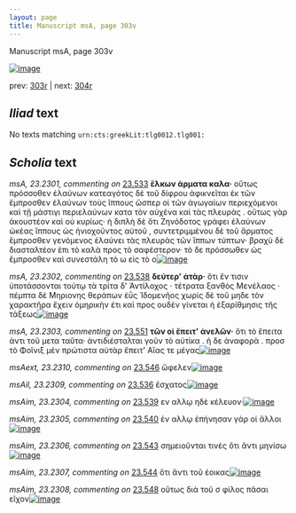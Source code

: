 ```yaml
---
layout: page
title: Manuscript msA, page 303v
---
```


Manuscript msA, page 303v

[![image](http://www.homermultitext.org/iipsrv?OBJ=IIP,1.0&FIF=/project/homer/pyramidal/deepzoom/hmt/vaimg/2017a/VA303VN_0805.tif&WID=100&CVT=JPEG)](http://www.homermultitext.org/ict2/?urn=urn:cite2:hmt:vaimg.2017a:VA303VN_0805)

prev:  [303r](../303r/) | next:  [304r](../304r/)

## *Iliad* text

No texts matching `urn:cts:greekLit:tlg0012.tlg001:`

## *Scholia* text

*msA, 23.2301, commenting on* [23.533](#23.533)  <a id="msA_23.2301"/> **ἕλκων άρματα καλα·** οὕτως πρόσσοθεν ἐλαύνων κατεαγότος δὲ τοῦ δίφρου ἀφικνεῖται ἐκ τῶν ἔμπροσθεν ἐλαύνων τοὺς ἵππους ὥσπερ οἱ τῶν ἀγωγαίων περιεχόμενοι καὶ τῇ μάστιγι περιελαύνων κατα τὸν αὐχένα καὶ τὰς πλευρὰς . οὕτως γὰρ ἀκουστέον καὶ οὐ κυρίως· ἡ διπλὴ δὲ ὅτι Ζηνόδοτος γράφει ἐλαύνων ὠκέας ἵππους ὡς ἡνιοχοῦντος αὐτοῦ , συντετριμμένου δὲ τοῦ ἅρματος ἔμπροσθεν γενόμενος ἐλαύνει τὰς πλευρὰς τῶν ἵππων τύπτων· βραχὺ δὲ διασταλτέον ἐπι τὸ καλὰ προς τὸ σαφέστερον· τὸ δε πρόσσωθεν ὡς ἔμπροσθεν καὶ συνεστάλη τὸ ω εἰς τὸ ο[![image](http://www.homermultitext.org/iipsrv?OBJ=IIP,1.0&FIF=/project/homer/pyramidal/deepzoom/hmt/vaimg/2017a/VA303VN_0805.tif&RGN=0.227,0.1277,0.675,0.0826&WID=1000&CVT=JPEG)](http://www.homermultitext.org/ict2/?urn=urn:cite2:hmt:vaimg.2017a:VA303VN_0805@0.227,0.1277,0.675,0.0826)

*msA, 23.2302, commenting on* [23.538](#23.538)  <a id="msA_23.2302"/> **δεύτερ' ἀτὰρ·** ὅτι ἔν τισιν ὑποτάσσονται τούτῳ τὰ τρίτα δ' Ἀντίλοχος · τέτρατα ξανθὸς Μενέλαος · πέμπτα δὲ Μηριονης θεράπων ἐῢς Ἰδομενῆος χωρὶς δὲ τοῦ μηδε τὸν χαρακτῆρα ἔχειν ὁμηρικὴν έτι καὶ προς ουδὲν γίνεται ἡ ἐξαρίθμησις τῆς τάξεως[![image](http://www.homermultitext.org/iipsrv?OBJ=IIP,1.0&FIF=/project/homer/pyramidal/deepzoom/hmt/vaimg/2017a/VA303VN_0805.tif&RGN=0.223,0.1916,0.686,0.0458&WID=1000&CVT=JPEG)](http://www.homermultitext.org/ict2/?urn=urn:cite2:hmt:vaimg.2017a:VA303VN_0805@0.223,0.1916,0.686,0.0458)

*msA, 23.2303, commenting on* [23.551](#23.551)  <a id="msA_23.2303"/> **τῶν οἱ ἔπειτ' ἀνελῶν·** ὅτι τὸ ἔπειτα ἀντι τοῦ μετα ταῦτα· ἀντιδιέσταλται γοῦν τὸ αὐτίκα . ἡ δε ἀναφορὰ . προσ τὸ Φοῖνιξ μὲν πρώτιστα αὐτὰρ ἔπειτ' Αἴας τε μέγας[![image](http://www.homermultitext.org/iipsrv?OBJ=IIP,1.0&FIF=/project/homer/pyramidal/deepzoom/hmt/vaimg/2017a/VA303VN_0805.tif&RGN=0.226,0.5995,0.202,0.0714&WID=1000&CVT=JPEG)](http://www.homermultitext.org/ict2/?urn=urn:cite2:hmt:vaimg.2017a:VA303VN_0805@0.226,0.5995,0.202,0.0714)

*msAext, 23.2310, commenting on* [23.546](#23.546)  <a id="msAext_23.2310"/> ὤφελεν[![image](http://www.homermultitext.org/iipsrv?OBJ=IIP,1.0&FIF=/project/homer/pyramidal/deepzoom/hmt/vaimg/2017a/VA303VN_0805.tif&RGN=0.141,0.5019,0.047,0.0188&WID=1000&CVT=JPEG)](http://www.homermultitext.org/ict2/?urn=urn:cite2:hmt:vaimg.2017a:VA303VN_0805@0.141,0.5019,0.047,0.0188)

*msAil, 23.2309, commenting on* [23.536](#23.536)  <a id="msAil_23.2309"/> ἔσχατος[![image](http://www.homermultitext.org/iipsrv?OBJ=IIP,1.0&FIF=/project/homer/pyramidal/deepzoom/hmt/vaimg/2017a/VA303VN_0805.tif&RGN=0.507,0.299,0.054,0.0225&WID=1000&CVT=JPEG)](http://www.homermultitext.org/ict2/?urn=urn:cite2:hmt:vaimg.2017a:VA303VN_0805@0.507,0.299,0.054,0.0225)

*msAim, 23.2304, commenting on* [23.539](#23.539)  <a id="msAim_23.2304"/> εν αλλῳ ηδὲ κέλευον·[![image](http://www.homermultitext.org/iipsrv?OBJ=IIP,1.0&FIF=/project/homer/pyramidal/deepzoom/hmt/vaimg/2017a/VA303VN_0805.tif&RGN=0.425,0.3696,0.076,0.0263&WID=1000&CVT=JPEG)](http://www.homermultitext.org/ict2/?urn=urn:cite2:hmt:vaimg.2017a:VA303VN_0805@0.425,0.3696,0.076,0.0263)

*msAim, 23.2305, commenting on* [23.540](#23.540)  <a id="msAim_23.2305"/> ἐν αλλῳ ἐπήνησαν γὰρ οἱ ἄλλοι[![image](http://www.homermultitext.org/iipsrv?OBJ=IIP,1.0&FIF=/project/homer/pyramidal/deepzoom/hmt/vaimg/2017a/VA303VN_0805.tif&RGN=0.426,0.3944,0.076,0.0316&WID=1000&CVT=JPEG)](http://www.homermultitext.org/ict2/?urn=urn:cite2:hmt:vaimg.2017a:VA303VN_0805@0.426,0.3944,0.076,0.0316)

*msAim, 23.2306, commenting on* [23.543](#23.543)  <a id="msAim_23.2306"/> σημειοῦνται τινὲς ὅτι ἄντι μηνίσω[![image](http://www.homermultitext.org/iipsrv?OBJ=IIP,1.0&FIF=/project/homer/pyramidal/deepzoom/hmt/vaimg/2017a/VA303VN_0805.tif&RGN=0.403,0.4485,0.094,0.0278&WID=1000&CVT=JPEG)](http://www.homermultitext.org/ict2/?urn=urn:cite2:hmt:vaimg.2017a:VA303VN_0805@0.403,0.4485,0.094,0.0278)

*msAim, 23.2307, commenting on* [23.544](#23.544)  <a id="msAim_23.2307"/> ὄτι ἄντι τοῦ έοικας[![image](http://www.homermultitext.org/iipsrv?OBJ=IIP,1.0&FIF=/project/homer/pyramidal/deepzoom/hmt/vaimg/2017a/VA303VN_0805.tif&RGN=0.399,0.4711,0.094,0.0195&WID=1000&CVT=JPEG)](http://www.homermultitext.org/ict2/?urn=urn:cite2:hmt:vaimg.2017a:VA303VN_0805@0.399,0.4711,0.094,0.0195)

*msAim, 23.2308, commenting on* [23.548](#23.548)  <a id="msAim_23.2308"/> οὕτως διὰ τοῦ σ φίλος πᾶσαι εῖχον[![image](http://www.homermultitext.org/iipsrv?OBJ=IIP,1.0&FIF=/project/homer/pyramidal/deepzoom/hmt/vaimg/2017a/VA303VN_0805.tif&RGN=0.419,0.5402,0.083,0.0376&WID=1000&CVT=JPEG)](http://www.homermultitext.org/ict2/?urn=urn:cite2:hmt:vaimg.2017a:VA303VN_0805@0.419,0.5402,0.083,0.0376)